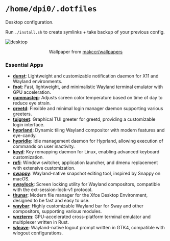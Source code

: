 # `/home/dpi0/.dotfiles`

Desktop configuration.

Run `./install.sh` to create symlinks + take backup of your previous config.

![desktop](https://github.com/user-attachments/assets/a7f06be4-bb35-4e08-900e-906e60caa926)

<p align="center">Wallpaper from <a href="https://github.com/makccr/wallpapers/blob/master/wallpapers/win-mac/OSX-10-9-6k.jpg">makccr/wallpapers</a></p>

### Essential Apps

- **[dunst](https://github.com/dunst-project/dunst)**: Lightweight and customizable notification daemon for X11 and Wayland environments.
- **[foot](https://codeberg.org/dnkl/foot)**: Fast, lightweight, and minimalistic Wayland terminal emulator with GPU acceleration.
- **[gammastep](https://gitlab.com/chinstrap/gammastep)**: Adjusts screen color temperature based on time of day to reduce eye strain.
- **[greetd](https://github.com/kennylevinsen/greetd)**: Flexible and minimal login manager daemon supporting various greeters.
- **[tuigreet](https://github.com/apognu/tuigreet)**: Graphical TUI greeter for greetd, providing a customizable login interface.
- **[hyprland](https://github.com/hyprwm/Hyprland)**: Dynamic tiling Wayland compositor with modern features and eye-candy.
- **[hypridle](https://github.com/hyprwm/hypridle)**: Idle management daemon for Hyprland, allowing execution of commands on user inactivity.
- **[keyd](https://github.com/rvaiya/keyd)**: Key remapping daemon for Linux, enabling advanced keyboard customization.
- **[rofi](https://github.com/davatorium/rofi)**: Window switcher, application launcher, and dmenu replacement with extensive customization.
- **[swappy](https://github.com/jtheoof/swappy)**: Wayland-native snapshot editing tool, inspired by Snappy on macOS.
- **[swaylock](https://github.com/swaywm/swaylock)**: Screen locking utility for Wayland compositors, compatible with the ext-session-lock-v1 protocol.
- **[thunar](https://docs.xfce.org/xfce/thunar/start)**: Modern file manager for the Xfce Desktop Environment, designed to be fast and easy to use.
- **[waybar](https://github.com/Alexays/Waybar)**: Highly customizable Wayland bar for Sway and other compositors, supporting various modules.
- **[wezterm](https://github.com/wez/wezterm)**: GPU-accelerated cross-platform terminal emulator and multiplexer written in Rust.
- **[wleave](https://github.com/AMNatty/wleave)**: Wayland-native logout prompt written in GTK4, compatible with wlogout configurations.
